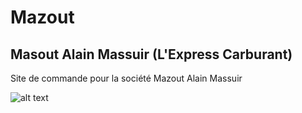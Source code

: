# Mazout

## Masout Alain Massuir (L'Express Carburant)

Site de commande pour la société Mazout Alain Massuir

![alt text](file:///home/user/Pictures/Maquette.png)
